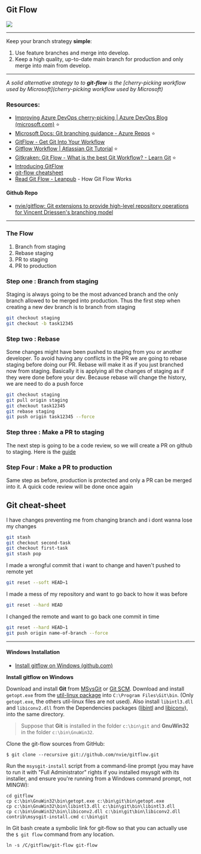 ## Git Flow

![](https://image.slidesharecdn.com/gitflow-160421170910/95/git-flow-7-638.jpg?cb=1461258649)

***

Keep your branch strategy **simple**:

1. Use feature branches and merge into develop.
2. Keep a high quality, up-to-date main branch for production and only merge into main from develop. 

***

*A solid alternative strategy to to **git-flow** is the [cherry-picking workflow used by Microsoft](cherry-picking workflow used by Microsoft)*

### Resources:

- [Improving Azure DevOps cherry-picking | Azure DevOps Blog (microsoft.com)](https://devblogs.microsoft.com/devops/improving-azure-devops-cherry-picking/) ⭐
- [Microsoft Docs: Git branching guidance - Azure Repos](https://docs.microsoft.com/en-us/azure/devops/repos/git/git-branching-guidance?view=azure-devops) ⭐
- [GitFlow - Get Git Into Your Workflow](https://www.gitflow.com/)
- [Gitflow Workflow | Atlassian Git Tutorial](https://www.atlassian.com/git/tutorials/comparing-workflows/gitflow-workflow) ⭐
- [Gitkraken: Git Flow - What is the best Git Workflow? - Learn Git](https://www.gitkraken.com/learn/git/git-flow) ⭐
- [Introducing GitFlow](https://datasift.github.io/gitflow/IntroducingGitFlow.html)
- [git-flow cheatsheet](https://danielkummer.github.io/git-flow-cheatsheet/)
- [Read Git Flow - Leanpub](https://leanpub.com/git-flow/read) - How Git Flow Works

#### Github Repo

- [nvie/gitflow: Git extensions to provide high-level repository operations for Vincent Driessen's branching model](https://github.com/nvie/gitflow)

***

### The Flow
1. Branch from staging
2. Rebase staging
3. PR to staging
4. PR to production

### Step one : Branch from staging
Staging is always going to be the most advanced branch and the only branch allowed to be merged into production. Thus the first step when creating a new dev branch is to branch from staging

```bash
git checkout staging
git checkout -b task12345
```

### Step two : Rebase
Some changes might have been pushed to staging from you or another developer. To avoid having any conflicts in the PR we are going to rebase staging before doing our PR. Rebase will make it as if you just branched now from staging. Basically it is applying all the changes of staging as if they were done before your dev. Because rebase will change the history, we are need to do a push force

```bash
git checkout staging
git pull origin staging
git checkout task12345
git rebase staging
git push origin task12345 --force
```

### Step three : Make a PR to staging

The next step is going to be a code review, so we will create a PR on github to staging. Here is the 
[guide](https://docs.github.com/en/free-pro-team@latest/github/collaborating-with-issues-and-pull-requests/creating-a-pull-request)

### Step Four : Make a PR to production
Same step as before, production is protected and only a PR can be merged into it. A quick code review will be done once again

## Git cheat-sheet

I have changes preventing me from changing branch and i dont wanna lose my changes

```bash
git stash
git checkout second-task
git checkout first-task
git stash pop
```

I made a wrongful commit that i want to change and haven't pushed to remote yet

```bash
git reset --soft HEAD~1
```

I made a mess of my repository and want to go back to how it was before

```bash
git reset --hard HEAD
```

I changed the remote and want to go back one commit in time

```bash
git reset --hard HEAD~1
git push origin name-of-branch --force
```

***

#### Windows Installation

- [Install gitflow on Windows (github.com)](https://gist.github.com/ilyar/11190988)

**Install gitflow on Windows**

Download and install **Git** from  [MSysGit](http://msysgit.github.io)  or [Git SCM](http://git-scm.com/).
Download and install `getopt.exe` from the [util-linux package](http://gnuwin32.sourceforge.net/packages/util-linux-ng.htm) into `C:\Program Files\Git\bin`. (Only `getopt.exe`, the others util-linux files are not used). Also install `libintl3.dll` and `libiconv2.dll` from the Dependencies packages ([libintl](http://gnuwin32.sourceforge.net/packages/libintl.htm) and [libiconv](http://gnuwin32.sourceforge.net/packages/libiconv.htm)), into the same directory.

> Suppose that **Git** is installed in the folder `c:\bin\git` and **GnuWin32** in the folder `c:\bin\GnuWin32`.

Clone the git-flow sources from GitHub:

```
$ git clone --recursive git://github.com/nvie/gitflow.git
```

Run the `msysgit-install` script from a command-line prompt (you may have to
run it with "Full Administrator" rights if you installed msysgit with its
installer, and ensure you're running from a Windows command prompt, not MINGW):

```
cd gitflow
cp c:\bin\GnuWin32\bin\getopt.exe c:\bin\git\bin\getopt.exe
cp c:\bin\GnuWin32\bin\libintl3.dll c:\bin\git\bin\libintl3.dll
cp c:\bin\GnuWin32\bin\libiconv2.dll c:\bin\git\bin\libiconv2.dll
contrib\msysgit-install.cmd c:\bin\git
```

In Git bash create a symbolic link for git-flow so that you can actually use the `$ git flow` command from any location.

```
ln -s /C/gitflow/git-flow git-flow
```
